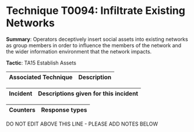 # Technique T0094: Infiltrate Existing Networks

**Summary**: Operators deceptively insert social assets into existing networks as group members in order to influence the members of the network and the wider information environment that the network impacts.

**Tactic**: TA15 Establish Assets 


| Associated Technique | Description |
| --------- | ------------------------- |



| Incident | Descriptions given for this incident |
| -------- | -------------------- |



| Counters | Response types |
| -------- | -------------- |


DO NOT EDIT ABOVE THIS LINE - PLEASE ADD NOTES BELOW